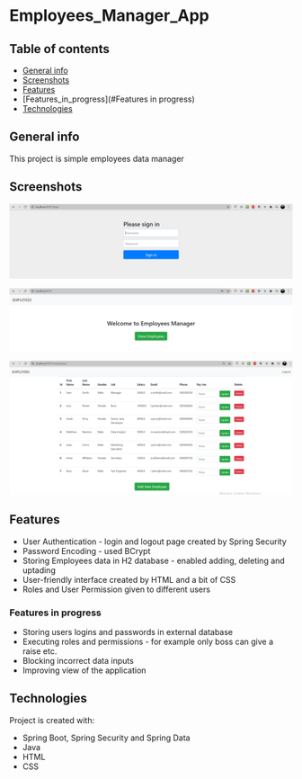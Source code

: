 # Employees_Manager_App

## Table of contents
* [General info](#General-info)
* [Screenshots](#Screenshots)
* [Features](#Features)
* [Features_in_progress](#Features in progress)
* [Technologies](#Technologies)

## General info
This project is simple employees data manager

## Screenshots
![Login page](login.PNG)

![Welcome page](index.PNG)

![Manager view](main.PNG)


## Features
* User Authentication - login and logout page created by Spring Security
* Password Encoding - used BCrypt
* Storing Employees data in H2 database - enabled adding, deleting and uptading
* User-friendly interface created by HTML and a bit of CSS
* Roles and User Permission given to different users

### Features in progress
* Storing users logins and passwords in external database
* Executing roles and permissions - for example only boss can give a raise etc.
* Blocking incorrect data inputs
* Improving view of the application


## Technologies
Project is created with:
* Spring Boot, Spring Security and Spring Data
* Java
* HTML
* CSS
